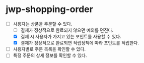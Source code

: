 # jwp-shopping-order

- [ ] 사용자는 상품을 주문할 수 있다.
  - [ ] 결제가 정상적으로 완료되지 않으면 예외를 던진다.
  - [x] 결제 시 사용자가 가지고 있는 포인트를 사용할 수 있다.
  - [x] 결제가 정상적으로 완료되면 적립정책에 따라 포인트를 적립한다.
  
- [ ] 사용자별로 주문 목록을 확인할 수 있다.
- [ ] 특정 주문의 상세 정보를 확인할 수 있다.
